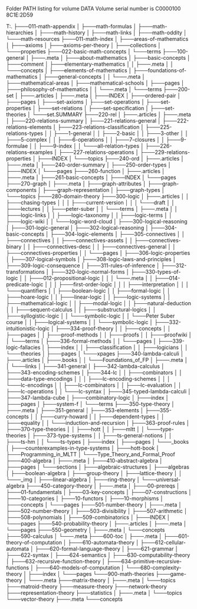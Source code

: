 Folder PATH listing for volume DATA
Volume serial number is C0000100 8C1E:2D59

T:.
├───011-math-appendix
│   ├───math-formulas
│   ├───math-hierarchies
│   ├───math-history
│   ├───math-links
│   ├───math-oddity
│   └───math-resources
├───011-math-index
│   ├───areas-of-mathematics
│   ├───axioms
│   ├───axioms-per-theory
│   ├───collections
│   └───properties
├───022-basic-math-concepts
│   └───terms
├───100-general
│   ├───.meta
│   ├───about-mathematics
│   ├───basic-concepts
│   ├───comment
│   ├───elementary-mathematics
│   │   ├───.meta
│   │   └───concepts
│   ├───elements-of-mathematics
│   ├───foundations-of-mathematics
│   ├───general-concepts
│   │   └───.meta
│   ├───mathematical-areas
│   ├───mathematical-schools
│   ├───pages
│   ├───philosophy-of-mathematics
│   │   └───.meta
│   └───terms
├───200-set
│   ├───.articles
│   ├───.meta
│   ├───INDEX
│   ├───ordered-pair
│   ├───pages
│   ├───set-axioms
│   ├───set-operations
│   ├───set-properties
│   ├───set-relations
│   ├───set-specification
│   ├───set-theories
│   └───set.SUMMARY
├───220-rel
│   ├───.articles
│   ├───.meta
│   ├───220-relations-summary
│   ├───221-relations-general
│   ├───222-relations-elements
│   ├───223-relations-classification
│   ├───225-relations-types
│   │   ├───1-general
│   │   ├───2-basic
│   │   ├───3-other
│   │   ├───5-complex
│   │   ├───6-operations
│   │   ├───7-closures
│   │   ├───9-formulae
│   │   ├───9-index
│   │   └───all-relation-types
│   ├───226-relations-examples
│   ├───227-relations-operations
│   ├───229-relations-properties
│   ├───INDEX
│   └───topics
├───240-ord
│   ├───.articles
│   ├───.meta
│   ├───240-order-summary
│   ├───250-order-types
│   ├───INDEX
│   └───pages
├───260-function
│   ├───.articles
│   ├───.meta
│   ├───261-basic-concepts
│   ├───INDEX
│   └───pages
├───270-graph
│   ├───.meta
│   ├───graph-attributes
│   ├───graph-components
│   ├───graph-representation
│   ├───graph-types
│   └───topics
├───280-domain-theory
├───300-logic
│   ├───.articles
│   │   ├───chasing-types
│   │   │   ├───current-version
│   │   │   └───draft
│   │   ├───lectures
│   │   ├───peter-suber
│   │   └───terms
│   ├───.meta
│   │   ├───logic-links
│   │   ├───logic-taxonomy
│   │   ├───logic-terms
│   │   ├───logic-wiki
│   │   └───logic-word-cloud
│   ├───300-logical-reasoning
│   ├───301-logic-general
│   ├───302-logical-reasoning
│   ├───304-basic-concepts
│   ├───304-logic-elements
│   ├───305-connectives
│   │   ├───connectives
│   │   ├───connectives-assets
│   │   ├───connectives-binary
│   │   ├───connectives-desc
│   │   ├───connectives-general
│   │   ├───connectives-properties
│   │   └───pages
│   ├───306-logic-properties
│   ├───307-logical-symbols
│   ├───308-logic-laws-and-principles
│   ├───309-logic-consequence
│   ├───311-rules-of-inference
│   ├───312-transformations
│   ├───320-logic-normal-forms
│   ├───330-types-of-logic
│   │   ├───012-propositional-logic
│   │   │   └───.meta
│   │   ├───014-predicate-logic
│   │   │   ├───first-order-logic
│   │   │   ├───interpretation
│   │   │   └───quantifiers
│   │   ├───boolean-logic
│   │   ├───formal-logic
│   │   ├───hoare-logic
│   │   ├───linear-logic
│   │   ├───logic-systems
│   │   ├───mathematical-logic
│   │   ├───modal-logic
│   │   ├───natural-deduction
│   │   ├───sequent-calculus
│   │   ├───substructural-logics
│   │   ├───syllogistic-logic
│   │   └───symbolic-logic
│   │       └───Peter Suber course
│   │           ├───logical-systems
│   │           └───symbolic-logic
│   ├───332-intuitionistic-logic
│   ├───334-proof-theory
│   │   ├───concepts
│   │   ├───pages
│   │   ├───proof-methods
│   │   ├───proofs
│   │   ├───proofwiki
│   │   └───terms
│   ├───336-formal-methods
│   │   └───pages
│   ├───339-logic-fallacies
│   ├───index
│   │   ├───classification
│   │   ├───logicians
│   │   └───theories
│   ├───pages
│   └───xpages
├───340-lambda-calculi
│   ├───.articles
│   ├───.books
│   │   └───Foundations_of_FP
│   ├───.meta
│   │   └───links
│   ├───341-general
│   ├───342-lambda-calculus
│   ├───343-encoding-schemes
│   ├───344-lc
│   │   ├───combinators
│   │   ├───data-type-encodings
│   │   │   ├───lc-encoding-schemes
│   │   │   └───lc-encodings
│   │   ├───lc-combinators
│   │   ├───lc-evaluation
│   │   ├───lc-operations
│   │   └───lc-syntax
│   ├───345-typed-lambda-calculi
│   ├───347-lambda-cube
│   ├───combinatory-logic
│   ├───index
│   ├───pages
│   ├───system-f
│   └───terms
├───350-type-theory
│   ├───.meta
│   ├───351-general
│   ├───353-elements
│   ├───355-concepts
│   │   ├───curry-howard
│   │   ├───dependent-types
│   │   ├───equality
│   │   └───induction-and-recursion
│   ├───363-proof-rules
│   ├───370-type-theories
│   │   ├───hott
│   │   ├───mltt
│   │   └───type-theories
│   ├───373-type-systems
│   │   ├───ts-general-notions
│   │   ├───ts-hm
│   │   └───ts-types
│   ├───index
│   ├───pages
│   └───_books
│       ├───counterexamples-in-type-systems
│       ├───hott-book
│       ├───Programming_in_MLTT
│       └───Type_Theory_and_Formal_Proof
├───400-algebra
│   ├───.meta
│   ├───410-abstract-algebra
│   ├───pages
│   └───sections
│       ├───algebraic-structures
│       ├───algebras
│       ├───boolean-algebra
│       ├───group-theory
│       ├───lattice-theory
│       │   └───_img
│       ├───linear-algebra
│       ├───ring-theory
│       └───universal-algebra
├───450-category-theory
│   ├───.meta
│   ├───00-prereqs
│   ├───01-fundamentals
│   ├───03-key-concepts
│   ├───07-constructions
│   ├───10-categories
│   ├───10-functors
│   ├───10-morphisms
│   ├───concepts
│   └───pages
├───501-number-theory
│   ├───.meta
│   ├───502-number-theory
│   ├───503-divisibility
│   ├───507-arithmetic
│   ├───508-polynomials
│   ├───509-combinatorics
│   ├───INDEX
│   └───pages
├───540-probability-theory
│   ├───.articles
│   ├───.meta
│   └───pages
├───550-geometry
│   ├───.meta
│   └───concepts
├───590-calculus
│   └───.meta
├───600-toc
│   ├───.meta
│   ├───601-theory-of-computation
│   ├───610-automata-theory
│   ├───612-cellular-automata
│   ├───620-formal-language-theory
│   ├───621-grammar
│   ├───622-syntax
│   ├───624-semantics
│   ├───630-computability-theory
│   ├───632-recursive-function-theory
│   ├───634-primitive-recursive-functions
│   ├───640-models-of-computation
│   └───680-complexity-theory
│       ├───index
│       └───pages
└───900-math-theories
    ├───game-theory
    │   └───.meta
    ├───matrix-theory
    │   ├───.meta
    │   └───topics
    ├───matroid-theory
    ├───measure-theory
    ├───network-theory
    ├───representation-theory
    ├───statistics
    │   ├───.meta
    │   └───topics
    └───vector-theory
        ├───.meta
        └───concepts
